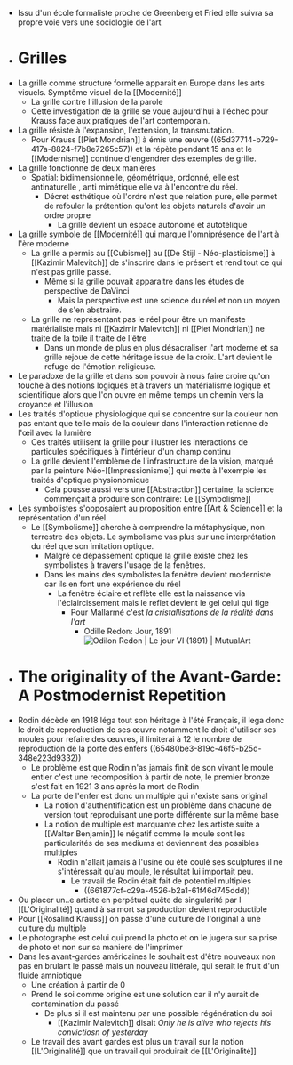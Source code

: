 - Issu d'un école formaliste proche de Greenberg et Fried elle suivra sa propre voie vers une sociologie de l'art
- # Grilles
- La grille comme structure formelle apparait en Europe dans les arts visuels. Symptôme visuel de la [[Modernité]]
	- La grille contre l'illusion de la parole
	- Cette investigation de la grille se voue aujourd'hui à l'échec pour Krauss face aux pratiques de l'art contemporain.
- La grille résiste à l'expansion, l'extension, la transmutation.
	- Pour Krauss [[Piet Mondrian]] à émis une œuvre ((65d37714-b729-417a-8824-f7b8e7265c57)) et la répète pendant 15 ans et le [[Modernisme]] continue d'engendrer des exemples de grille.
- La grille fonctionne de deux manières
	- Spatial: bidimensionnelle, géométrique, ordonné, elle est antinaturelle , anti mimétique elle va à l'encontre du réel.
		- Décret esthétique où l'ordre n'est que relation pure, elle permet de refouler la prétention qu'ont les objets naturels d'avoir un ordre propre
			- La grille devient un espace autonome et autotélique
- La grille symbole de [[Modernité]] qui marque l'omniprésence de l'art à l'ère moderne
	- La grille a permis au [[Cubisme]] au [[De Stijl - Néo-plasticisme]] à [[Kazimir Malevitch]] de s'inscrire dans le présent et rend tout ce qui n'est pas grille passé.
		- Même si la grille pouvait apparaitre dans les études de perspective de DaVinci
			- Mais la perspective est une science du réel et non un moyen de s'en abstraire.
	- La grille ne représentant pas le réel pour être un manifeste matérialiste mais ni [[Kazimir Malevitch]] ni [[Piet Mondrian]] ne traite de la toile il traite de l'être
		- Dans un monde de plus en plus désacraliser l'art moderne et sa grille rejoue de cette héritage issue de la croix. L'art devient le refuge de l'émotion religieuse.
- Le paradoxe de la grille et dans son pouvoir à nous faire croire qu'on touche à des notions logiques et à travers un matérialisme logique et scientifique alors que l'on ouvre en même temps un chemin vers la croyance et l'illusion
- Les traités d'optique physiologique qui se concentre sur la couleur non pas entant que telle mais de la couleur dans l'interaction retienne de l'œil avec la lumière
	- Ces traités utilisent la grille pour illustrer les interactions de particules spécifiques à l'intérieur d'un champ continu
	- La grille devient l'emblème de l'infrastructure de la vision, marqué par la peinture Néo-[[Impressionisme]] qui mette à l'exemple les traités d'optique physionomique
		- Cela pousse aussi vers une [[Abstraction]] certaine, la science commençait à produire son contraire: Le [[Symbolisme]]
- Les symbolistes s'opposaient au proposition entre [[Art & Science]] et la représentation d'un réel.
	- Le [[Symbolisme]] cherche à comprendre la métaphysique, non terrestre des objets. Le symbolisme vas plus sur une interprétation du réel que son imitation optique.
		- Malgré ce dépassement optique la grille existe chez les symbolistes à travers l'usage de la fenêtres.
		- Dans les mains des symbolistes la fenêtre devient moderniste car ils en font une expérience du réel
			- La fenêtre éclaire et reflète elle est la naissance via l'éclaircissement mais le reflet devient le gel celui qui fige
				- Pour Mallarmé c'est *la cristallisations de la réalité dans l'art*
					- Odille Redon: Jour, 1891  ![Odilon Redon | Le jour VI (1891) | MutualArt](https://media.mutualart.com/Images//2021_09/08/18/185414033/c7dca692-2650-4fb9-b3b4-7746ef361836.Jpeg)
- # The originality of the Avant-Garde: A Postmodernist Repetition
- Rodin décède en 1918 léga tout son héritage à l'été Français, il lega donc le droit de reproduction de ses œuvre notamment le droit d'utiliser ses moules pour refaire des œuvres, il limiterai à 12 le nombre de reproduction de la porte des enfers ((65480be3-819c-46f5-b25d-348e223d9332))
	- Le problème est que Rodin n'as jamais finit de son vivant le moule entier c'est une recomposition à partir de note, le premier bronze s'est fait en 1921 3 ans après la mort de Rodin
	- La porte de l'enfer est donc un multiple qui n'existe sans original
		- La notion d'authentification est un problème dans chacune de version tout reproduisant une porte différente sur la même base
		- La notion de multiple est marquante chez les artiste suite a [[Walter Benjamin]] le négatif comme le moule sont les particularités de ses mediums et deviennent des possibles multiples
			- Rodin n'allait jamais à l'usine ou été coulé ses sculptures il ne s'intéressait qu'au moule, le résultat lui importait peu.
				- Le travail de Rodin était fait de potentiel multiples
					- ((661877cf-c29a-4526-b2a1-61f46d745ddd))
- Ou placer un..e artiste en perpétuel quête de singularité par l [[L'Originalité]] quand à sa mort sa production devient reproductible
- Pour [[Rosalind Krauss]] on passe d'une culture de l'original à une culture du multiple
- Le photographe est celui qui prend la photo et on le jugera sur sa prise de photo et non sur sa maniere de l'imprimer
- Dans les avant-gardes américaines le souhait est d'être nouveaux non pas en brulant le passé mais un nouveau littérale, qui serait le fruit d'un fluide amniotique
	- Une création à partir de 0
	- Prend le soi comme origine est une solution car il n'y aurait de contamination du passé
		- De plus si il est maintenu par une possible régénération du soi
			- [[Kazimir Malevitch]] disait *Only he is alive who rejects his convictiosn of yesterday*
	- Le travail des avant gardes est plus un travail sur la notion [[L'Originalité]] que un travail qui produirait de [[L'Originalité]]